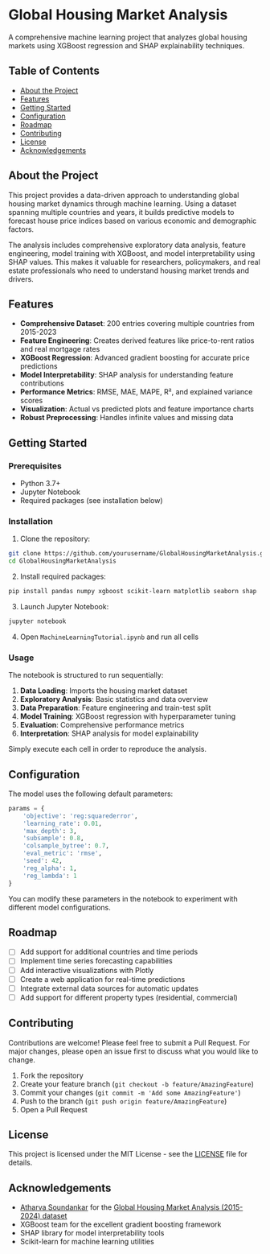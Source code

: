 # Global Housing Market Analysis

A comprehensive machine learning project that analyzes global housing markets using XGBoost regression and SHAP explainability techniques.

## Table of Contents

- [About the Project](#about-the-project)
- [Features](#features)
- [Getting Started](#getting-started)
- [Configuration](#configuration)
- [Roadmap](#roadmap)
- [Contributing](#contributing)
- [License](#license)
- [Acknowledgements](#acknowledgements)

## About the Project

This project provides a data-driven approach to understanding global housing market dynamics through machine learning. Using a dataset spanning multiple countries and years, it builds predictive models to forecast house price indices based on various economic and demographic factors.

The analysis includes comprehensive exploratory data analysis, feature engineering, model training with XGBoost, and model interpretability using SHAP values. This makes it valuable for researchers, policymakers, and real estate professionals who need to understand housing market trends and drivers.

## Features

- **Comprehensive Dataset**: 200 entries covering multiple countries from 2015-2023
- **Feature Engineering**: Creates derived features like price-to-rent ratios and real mortgage rates
- **XGBoost Regression**: Advanced gradient boosting for accurate price predictions
- **Model Interpretability**: SHAP analysis for understanding feature contributions
- **Performance Metrics**: RMSE, MAE, MAPE, R², and explained variance scores
- **Visualization**: Actual vs predicted plots and feature importance charts
- **Robust Preprocessing**: Handles infinite values and missing data

## Getting Started

### Prerequisites

- Python 3.7+
- Jupyter Notebook
- Required packages (see installation below)

### Installation

1. Clone the repository:
```bash
git clone https://github.com/yourusername/GlobalHousingMarketAnalysis.git
cd GlobalHousingMarketAnalysis
```

2. Install required packages:
```bash
pip install pandas numpy xgboost scikit-learn matplotlib seaborn shap
```

3. Launch Jupyter Notebook:
```bash
jupyter notebook
```

4. Open `MachineLearningTutorial.ipynb` and run all cells

### Usage

The notebook is structured to run sequentially:

1. **Data Loading**: Imports the housing market dataset
2. **Exploratory Analysis**: Basic statistics and data overview
3. **Data Preparation**: Feature engineering and train-test split
4. **Model Training**: XGBoost regression with hyperparameter tuning
5. **Evaluation**: Comprehensive performance metrics
6. **Interpretation**: SHAP analysis for model explainability

Simply execute each cell in order to reproduce the analysis.

## Configuration

The model uses the following default parameters:

```python
params = {
    'objective': 'reg:squarederror',
    'learning_rate': 0.01,
    'max_depth': 3,
    'subsample': 0.8,
    'colsample_bytree': 0.7,
    'eval_metric': 'rmse',
    'seed': 42,
    'reg_alpha': 1,
    'reg_lambda': 1
}
```

You can modify these parameters in the notebook to experiment with different model configurations.

## Roadmap

- [ ] Add support for additional countries and time periods
- [ ] Implement time series forecasting capabilities
- [ ] Add interactive visualizations with Plotly
- [ ] Create a web application for real-time predictions
- [ ] Integrate external data sources for automatic updates
- [ ] Add support for different property types (residential, commercial)

## Contributing

Contributions are welcome! Please feel free to submit a Pull Request. For major changes, please open an issue first to discuss what you would like to change.

1. Fork the repository
2. Create your feature branch (`git checkout -b feature/AmazingFeature`)
3. Commit your changes (`git commit -m 'Add some AmazingFeature'`)
4. Push to the branch (`git push origin feature/AmazingFeature`)
5. Open a Pull Request

## License

This project is licensed under the MIT License - see the [LICENSE](LICENSE) file for details.

## Acknowledgements

- [Atharva Soundankar](https://www.kaggle.com/atharvasoundankar) for the [Global Housing Market Analysis (2015-2024) dataset](https://www.kaggle.com/datasets/atharvasoundankar/global-housing-market-analysis-2015-2024/data)
- XGBoost team for the excellent gradient boosting framework
- SHAP library for model interpretability tools
- Scikit-learn for machine learning utilities
